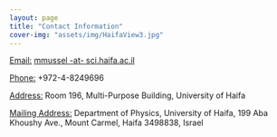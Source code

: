 ```yaml
---
layout: page
title: "Contact Information"
cover-img: "assets/img/HaifaView3.jpg"
---
```


<ins>Email:</ins> [mmussel -at- sci.haifa.ac.il](mailto:mmussel@sci.haifa.ac.il)

<ins>Phone:</ins> +972-4-8249696

<ins>Address:</ins>
Room 196,
Multi-Purpose Building,
University of Haifa

<ins>Mailing Address:</ins>
Department of Physics,
University of Haifa,
199 Aba Khoushy Ave.,
Mount Carmel, Haifa 3498838, Israel
